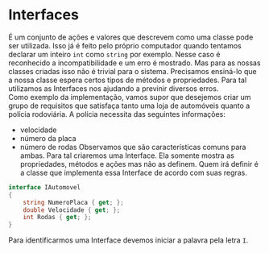 # Interfaces
É um conjunto de ações e valores que descrevem como uma classe pode ser utilizada. Isso já é feito pelo próprio computador quando tentamos declarar um inteiro `int` como `string` por exemplo. Nesse caso é reconhecido a incompatibilidade e um erro é mostrado. Mas para as nossas classes criadas isso não é trivial para o sistema. Precisamos ensiná-lo que a nossa classe espera certos tipos de métodos e propriedades. Para tal utilizamos as Interfaces nos ajudando a previnir diversos erros.
<br>
Como exemplo da implementação, vamos supor que desejemos criar um grupo de requisitos que satisfaça tanto uma loja de automóveis quanto a polícia rodoviária. A polícia necessita das seguintes informações:
* velocidade
* número da placa
* número de rodas
Observamos que são características comuns para ambas. Para tal criaremos uma Interface. Ela somente mostra as propriedades, métodos e ações mas não as definem. Quem irá definir é a classe que implementa essa Interface de acordo com suas regras.
```C#
interface IAutomovel
{
    string NumeroPlaca { get; };
    double Velocidade { get; };
    int Rodas { get; };
}
```
Para identificarmos uma Interface devemos iniciar a palavra pela letra `I`.